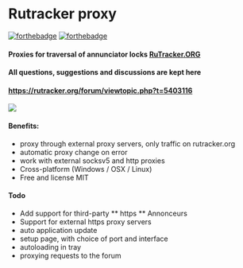 # Rutracker proxy
[![forthebadge](http://forthebadge.com/images/badges/built-with-love.svg)](http://forthebadge.com)
[![forthebadge](http://forthebadge.com/images/badges/uses-js.svg)](http://forthebadge.com)

#### Proxies for traversal of annunciator locks [RuTracker.ORG](https://rutracker.org/)

#### All questions, suggestions and discussions are kept here
#### https://rutracker.org/forum/viewtopic.php?t=5403116

![](misc/main-window.png?raw=true)

#### Benefits:
- proxy through external proxy servers, only traffic on rutracker.org
- automatic proxy change on error
- work with external socksv5 and http proxies
- Cross-platform (Windows / OSX / Linux)
- Free and license MIT

#### Todo
- Add support for third-party ** https ** Annonceurs
- Support for external https proxy servers
- auto application update
- setup page, with choice of port and interface
- autoloading in tray
- proxying requests to the forum

